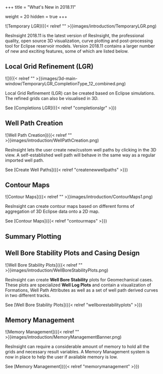 +++
title = "What's New in 2018.11"

weight = 20
hidden = true
+++


![Temporary LGR]({{< relref "" >}}images/introduction/TemporaryLGR.png)

ResInsight 2018.11 is the latest version of ResInsight, the professional quality, open source 3D visualization, curve plotting and post-processing tool for Eclipse reservoir models. Version 2018.11 contains a larger number of new and exciting features, some of which are listed below.

## Local Grid Refinement (LGR)
![]({{< relref "" >}}images/3d-main-window/TemporaryLGR_CompletionType_12_combined.png)

Local Grid Refinement (LGR) can be created based on Eclipse simulations. The refined grids can also be visualised in 3D.

See [Completions LGR]({{< relref "completionslgr" >}})

## Well Path Creation
![Well Path Creation]({{< relref "" >}}images/introduction/WellPathCreation.png)

ResInsight lets the user create new/custom well paths by clicking in the 3D view. A self-established well path will behave in the same way as a regular imported well path.

See [Create Well Paths]({{< relref "createnewwellpaths" >}})

## Contour Maps
![Contour Maps]({{< relref "" >}}images/introduction/ContourMaps1.png)

ResInsight can create contour maps based on different forms of aggregation of 3D Eclipse data onto a 2D map.

See [Contour Maps]({{< relref "contourmaps" >}})

## Summary Plotting

## Well Bore Stability Plots and Casing Design
![Well Bore Stability Plots]({{< relref "" >}}images/introduction/WellBoreStabilityPlots.png)

ResInsight can create **Well Bore Stability** plots for Geomechanical cases. These plots are specialized **Well Log Plots** and contain a visualization of Formations, Well Path Attributes as well as a set of well path derived curves in two different tracks.

See [Well Bore Stability Plots]({{< relref "wellborestabilityplots" >}})

## Memory Management
![Memory Management]({{< relref "" >}}images/introduction/MemoryManagementBanner.png)

ResInsight can require a considerable amount of memory to hold all the grids and necessary result variables. A Memory Management system is now in place to help the user if available memory is low.

See [Memory Management]({{< relref "memorymanagement" >}})
